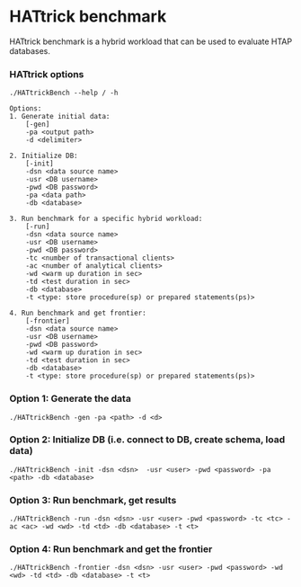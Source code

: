 # HATtrick benchmark

HATtrick benchmark is a hybrid workload that can be used to evaluate HTAP databases.    


### HATtrick options
```
./HATtrickBench --help / -h
```
	Options:
	1. Generate initial data:
	    [-gen]
	    -pa <output path>
	    -d <delimiter>

	2. Initialize DB:
	    [-init]
	    -dsn <data source name>
	    -usr <DB username>
	    -pwd <DB password>
	    -pa <data path>
		-db <database>

	3. Run benchmark for a specific hybrid workload:
	    [-run]
	    -dsn <data source name>
	    -usr <DB username>
	    -pwd <DB password>
	    -tc <number of transactional clients>
	    -ac <number of analytical clients>
	    -wd <warm up duration in sec>
	    -td <test duration in sec>
		-db <database>
		-t <type: store procedure(sp) or prepared statements(ps)>

	4. Run benchmark and get frontier:
	    [-frontier]
	    -dsn <data source name>
	    -usr <DB username>
	    -pwd <DB password>
	    -wd <warm up duration in sec>
	    -td <test duration in sec>
		-db <database>
		-t <type: store procedure(sp) or prepared statements(ps)>		

### Option 1: Generate the data 
```
./HATtrickBench -gen -pa <path> -d <d>
```

### Option 2: Initialize DB (i.e. connect to DB, create schema, load data)
```
./HATtrickBench -init -dsn <dsn>  -usr <user> -pwd <password> -pa <path> -db <database>
```

### Option 3: Run benchmark, get results
```
./HATtrickBench -run -dsn <dsn> -usr <user> -pwd <password> -tc <tc> -ac <ac> -wd <wd> -td <td> -db <database> -t <t>
```

### Option 4: Run benchmark and get the frontier 
```
./HATtrickBench -frontier -dsn <dsn> -usr <user> -pwd <password> -wd <wd> -td <td> -db <database> -t <t>
```


